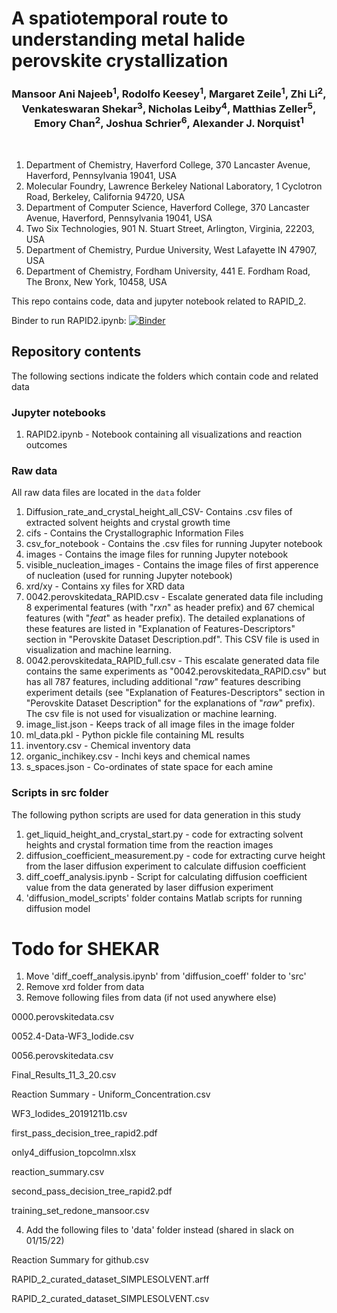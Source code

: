 # A spatiotemporal route to understanding metal halide perovskite crystallization

<center><h3>Mansoor Ani Najeeb<sup>1</sup>, Rodolfo Keesey<sup>1</sup>, Margaret Zeile<sup>1</sup>, Zhi Li<sup>2</sup>, Venkateswaran Shekar<sup>3</sup>, Nicholas Leiby<sup>4</sup>, Matthias Zeller<sup>5</sup>, Emory Chan<sup>2</sup>, Joshua Schrier<sup>6</sup>, Alexander J. Norquist<sup>1</sup></h3></center>
<br>

1. Department of Chemistry, Haverford College, 370 Lancaster Avenue, Haverford, Pennsylvania 19041, USA
2. Molecular Foundry, Lawrence Berkeley National Laboratory, 1 Cyclotron Road, Berkeley, California 94720, USA
3. Department of Computer Science, Haverford College, 370 Lancaster Avenue, Haverford, Pennsylvania 19041, USA
4. Two Six Technologies, 901 N. Stuart Street, Arlington, Virginia, 22203, USA
5. Department of Chemistry, Purdue University, West Lafayette IN 47907, USA
6. Department of Chemistry, Fordham University, 441 E. Fordham Road, The Bronx, New York, 10458, USA

This repo contains code, data and jupyter notebook related to RAPID_2.

Binder to run RAPID2.ipynb: [![Binder](https://mybinder.org/badge_logo.svg)](https://mybinder.org/v2/gh/darkreactions/rapid2/HEAD?labpath=RAPID2.ipynb)


## Repository contents
The following sections indicate the folders which contain code and related data

### Jupyter notebooks

1. RAPID2.ipynb - Notebook containing all visualizations and reaction outcomes

### Raw data
All raw data files are located in the ```data``` folder

1. Diffusion_rate_and_crystal_height_all_CSV- Contains .csv files of extracted solvent heights and crystal growth time
2. cifs - Contains the Crystallographic Information Files
3. csv_for_notebook - Contains the .csv files for running Jupyter notebook
4. images - Contains the image files for running Jupyter notebook
5. visible_nucleation_images - Contains the image files of first apperence of nucleation (used for running Jupyter notebook)
6. xrd/xy - Contains xy files for XRD data
7. 0042.perovskitedata_RAPID.csv - Escalate generated data file including 8 experimental features (with "_rxn_" as header prefix) and 67 chemical features (with "_feat_" as header prefix). The detailed explanations of these features are listed in "Explanation of Features-Descriptors" section in "Perovskite Dataset Description.pdf". This CSV file is used in visualization and machine learning. 
8. 0042.perovskitedata_RAPID_full.csv - This escalate generated data file contains the same experiments as "0042.perovskitedata_RAPID.csv" but has all 787 features, including additional "_raw_" features describing experiment details (see "Explanation of Features-Descriptors" section in "Perovskite Dataset Description" for the explanations of "_raw_" prefix). The csv file is not used for visualization or machine learning. 
9. image_list.json - Keeps track of all image files in the image folder
10. ml_data.pkl - Python pickle file containing ML results
11. inventory.csv - Chemical inventory data
12. organic_inchikey.csv - Inchi keys and chemical names
13. s_spaces.json - Co-ordinates of state space for each amine

### Scripts in src folder

The following python scripts are used for data generation in this study

1. get_liquid_height_and_crystal_start.py - code for extracting solvent heights and crystal formation time from the reaction images
2. diffusion_coefficient_measurement.py - code for extracting curve height from the laser diffusion experiment to calculate diffusion coefficient
3. diff_coeff_analysis.ipynb - Script for calculating diffusion coefficient value from the data generated by laser diffusion experiment
4. 'diffusion_model_scripts' folder contains Matlab scripts for running diffusion model

# Todo for SHEKAR
1. Move 'diff_coeff_analysis.ipynb' from 'diffusion_coeff' folder to 'src'
2. Remove xrd folder from data
3. Remove following files from data (if not used anywhere else)

0000.perovskitedata.csv

0052.4-Data-WF3_Iodide.csv

0056.perovskitedata.csv

Final_Results_11_3_20.csv

Reaction Summary - Uniform_Concentration.csv

WF3_Iodides_20191211b.csv

first_pass_decision_tree_rapid2.pdf

only4_diffusion_topcolmn.xlsx

reaction_summary.csv

second_pass_decision_tree_rapid2.pdf

training_set_redone_mansoor.csv

4. Add the following files to 'data' folder instead (shared in slack on 01/15/22)

Reaction Summary for github.csv

RAPID_2_curated_dataset_SIMPLESOLVENT.arff

RAPID_2_curated_dataset_SIMPLESOLVENT.csv

